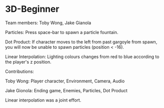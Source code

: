 # 3D-Beginner

Team members: Toby Wong, Jake Gianola


Particles: Press space-bar to spawn a particle fountain.

Dot Product: If character moves to the left from past gargoyle from spawn, you will now be unable to spawn particles (position < -16).

Linear Interpolation: Lighting colours changes from red to blue according to the player's z position.


Contributions:

Toby Wong: Player character, Environment, Camera, Audio

Jake Gionola: Ending game, Enemies, Particles, Dot Product

Linear interpolation was a joint effort.
